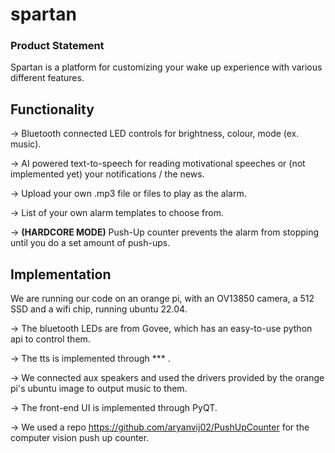 # spartan

### Product Statement

Spartan is a platform for customizing your wake up experience with various different features.


## Functionality

-> Bluetooth connected LED controls for brightness, colour, mode (ex. music).

-> AI powered text-to-speech for reading motivational speeches or (not implemented yet) your notifications / the news.

-> Upload your own .mp3 file or files to play as the alarm.

-> List of your own alarm templates to choose from.

-> **(HARDCORE MODE)** Push-Up counter prevents the alarm from stopping until you do a set amount of push-ups.


## Implementation 

We are running our code on an orange pi, with an OV13850 camera, a 512 SSD and a wifi chip, running ubuntu 22.04. 


-> The bluetooth LEDs are from Govee, which has an easy-to-use python api to control them. 

-> The tts is implemented through *** .

-> We connected aux speakers and used the drivers provided by the orange pi's ubuntu image to output music to them.

-> The front-end UI is implemented through PyQT. 

-> We used a repo <a>https://github.com/aryanvij02/PushUpCounter</a> for the computer vision push up counter.
